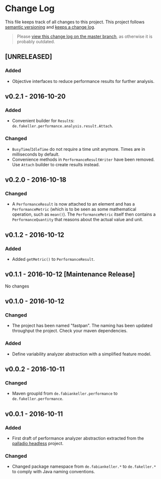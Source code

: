 # Change Log

This file keeps track of all changes to this project. This project follows [semantic versioning](http://semver.org/) and [keeps a change log](http://keepachangelog.com/).

> Please [view this change log on the master branch](https://github.com/DECLARE-Project/fastpan/blob/master/CHANGELOG.md), as otherwise it is probably outdated.


## [UNRELEASED]

### Added
- Objective interfaces to reduce performance results for further analysis.


## v0.2.1 - 2016-10-20

### Added
- Convenient builder for `Result`s: `de.fakeller.performance.analysis.result.Attach`.

### Changed
- `BusyTime`/`IdleTime` do not require a time unit anymore. Times are in milliseconds by default.
- Convenience methods in `PerformanceResultWriter` have been removed. Use `Attach` builder to create results instead.


## v0.2.0 - 2016-10-18

### Changed
- A `PerformanceResult` is now attached to an element and has a `PerformanceMetric` (which is to be seen as some mathematical operation, such as `mean()`). The `PerformanceMetric` itself then contains a `PerformanceQuantity` that reasons about the actual value and unit.


## v0.1.2 - 2016-10-12

### Added
- Added `getMetric()` to `PerformanceResult`.


## v0.1.1 - 2016-10-12 [Maintenance Release]

No changes


## v0.1.0 - 2016-10-12

### Changed
- The project has been named "fastpan". The naming has been updated throughput the project. Check your maven dependencies.

### Added
- Define variability analyzer abstraction with a simplified feature model.


## v0.0.2 - 2016-10-11

### Changed
- Maven groupId from `de.fabiankeller.performance` to `de.fakeller.performance`.


## v0.0.1 - 2016-10-11

### Added
- First draft of performance analyzer abstraction extracted from the [palladio headless](https://github.com/DECLARE-Project/palladio-headless) project.
 
### Changed
- Changed package namespace from `de.fabiankeller.*` to `de.fakeller.*` to comply with Java naming conventions.